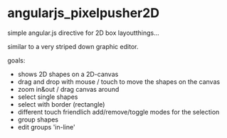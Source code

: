 # angularjs_pixelpusher2D
simple angular.js directive for 2D box layoutthings...

similar to a very striped down graphic editor.

goals:
- shows 2D shapes on a 2D-canvas
- drag and drop with mouse / touch to move the shapes on the canvas
- zoom in&out / drag canvas around
- select single shapes
- select with border (rectangle)
- different touch friendlich add/remove/toggle modes for the selection
- group shapes
- edit groups 'in-line'
